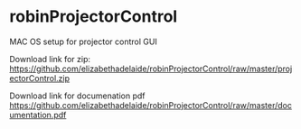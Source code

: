 # robinProjectorControl
MAC OS setup for projector control GUI


Download link for zip: <a href="https://github.com/elizabethadelaide/robinProjectorControl/raw/master/projectorControl.zip">https://github.com/elizabethadelaide/robinProjectorControl/raw/master/projectorControl.zip</a>


Download link for documenation pdf <a href="https://github.com/elizabethadelaide/robinProjectorControl/raw/master/documentation.pdf">https://github.com/elizabethadelaide/robinProjectorControl/raw/master/documentation.pdf</a>

